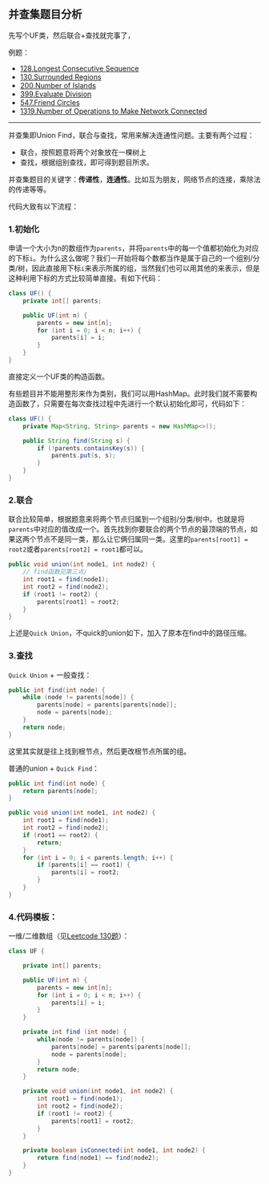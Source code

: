 ## 并查集题目分析

先写个UF类，然后联合+查找就完事了，

例题：

- [128.Longest Consecutive Sequence](https://leetcode.com/problems/longest-consecutive-sequence)
- [130.Surrounded Regions](https://leetcode.com/problems/surrounded-regions)
- [200.Number of Islands](https://leetcode.com/problems/number-of-islands) 
- [399.Evaluate Division](https://leetcode.com/problems/evaluate-division)
- [547.Friend Circles](https://leetcode.com/problems/friend-circles)
- [1319.Number of Operations to Make Network Connected](https://leetcode.com/problems/number-of-operations-to-make-network-connected) 

---

并查集即Union Find，联合与查找，常用来解决连通性问题。主要有两个过程：

- 联合，按照题意将两个对象放在一棵树上
- 查找，根据组别查找，即可得到题目所求。

并查集题目的关键字：**传递性**，**连通性**。比如互为朋友，网络节点的连接，乘除法的传递等等。

代码大致有以下流程：

### 1.初始化

申请一个大小为n的数组作为`parents`，并将`parents`中的每一个值都初始化为对应的下标`i`。为什么这么做呢？我们一开始将每个数都当作是属于自己的一个组别/分类/树，因此直接用下标`i`来表示所属的组，当然我们也可以用其他的来表示，但是这种利用下标的方式比较简单直接。有如下代码：

```java
class UF() {
    private int[] parents;

    public UF(int n) {
        parents = new int[n];
        for (int i = 0; i < n; i++) {
            parents[i] = i;
        }
    }
}
```

直接定义一个UF类的构造函数。

有些题目并不能用整形来作为类别，我们可以用HashMap。此时我们就不需要构造函数了，只需要在每次查找过程中先进行一个默认初始化即可，代码如下：

```java
class UF() {
    private Map<String, String> parents = new HashMap<>();

    public String find(String s) {
        if (!parents.containsKey(s)) {
            parents.put(s, s);
        }
    }
}
```

### 2.联合

联合比较简单，根据题意来将两个节点归属到一个组别/分类/树中。也就是将`parents`中对应的值改成一个。首先找到你要联合的两个节点的最顶端的节点，如果这两个节点不是同一类，那么让它俩归属同一类。这里的`parents[root1] = root2`或者`parents[root2] = root1`都可以。

```java
public void union(int node1, int node2) {
    // find函数见第三点/
    int root1 = find(node1);
    int root2 = find(node2);
    if (root1 != root2) {
        parents[root1] = root2;
    }
}
```

上述是`Quick Union`，不quick的union如下，加入了原本在find中的路径压缩。

### 3.查找

`Quick Union` + 一般查找：

```java
public int find(int node) {
    while (node != parents[node]) {
        parents[node] = parents[parents[node]];
        node = parents[node];
    }
    return node;
}
```

这里其实就是往上找到根节点，然后更改根节点所属的组。

普通的union + `Quick Find`：

```java
public int find(int node) {
    return parents[node];
}

public void union(int node1, int node2) {
    int root1 = find(node1);
    int root2 = find(node2);
    if (root1 == root2) {
        return;
    }
    for (int i = 0; i < parents.length; i++) {
        if (parents[i] == root1) {
            parents[i] = root2;
        }
    }
}
```

### 4.代码模板：

一维/二维数组（见[Leetcode 130题](https://leetcode.com/problems/surrounded-regions/description/)）：

```java
class UF {

    private int[] parents;

    public UF(int n) {
        parents = new int[n];
        for (int i = 0; i < n; i++) {
            parents[i] = i;
        }
    }

    private int find (int node) {
        while(node != parents[node]) {
            parents[node] = parents[parents[node]];
            node = parents[node];
        }
        return node;
    }

    private void union(int node1, int node2) {
        int root1 = find(node1);
        int root2 = find(node2);
        if (root1 != root2) {
            parents[root1] = root2;
        }
    }

    private boolean isConnected(int node1, int node2) {
        return find(node1) == find(node2);
    }
}
```